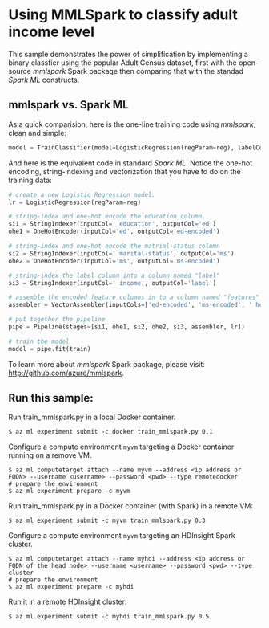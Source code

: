 # Using MMLSpark to classify adult income level

This sample demonstrates the power of simplification by implementing a binary classfier using the popular Adult Census dataset, first with the open-source _mmlspark_ Spark package then comparing that with the standad _Spark ML_ constructs. 

## mmlspark vs. Spark ML
As a quick comparision, here is the one-line training code using _mmlspark_, clean and simple:
```python
model = TrainClassifier(model=LogisticRegression(regParam=reg), labelCol=" income", numFeatures=256).fit(train)
```

And here is the equivalent code in standard _Spark ML_. Notice the one-hot encoding, string-indexing and vectorization that you have to do on the training data:
```python
# create a new Logistic Regression model.
lr = LogisticRegression(regParam=reg)

# string-index and one-hot encode the education column
si1 = StringIndexer(inputCol=' education', outputCol='ed')
ohe1 = OneHotEncoder(inputCol='ed', outputCol='ed-encoded')

# string-index and one-hot encode the matrial-status column
si2 = StringIndexer(inputCol=' marital-status', outputCol='ms')
ohe2 = OneHotEncoder(inputCol='ms', outputCol='ms-encoded')

# string-index the label column into a column named "label"
si3 = StringIndexer(inputCol=' income', outputCol='label')

# assemble the encoded feature columns in to a column named "features"
assembler = VectorAssembler(inputCols=['ed-encoded', 'ms-encoded', ' hours-per-week'], outputCol="features")

# put together the pipeline
pipe = Pipeline(stages=[si1, ohe1, si2, ohe2, si3, assembler, lr])

# train the model
model = pipe.fit(train)
```

To learn more about _mmlspark_ Spark package, please visit: http://github.com/azure/mmlspark.

## Run this sample:
Run train_mmlspark.py in a local Docker container.
```
$ az ml experiment submit -c docker train_mmlspark.py 0.1
```

Configure a compute environment `myvm` targeting a Docker container running on a remove VM.
```
$ az ml computetarget attach --name myvm --address <ip address or FQDN> --username <username> --password <pwd> --type remotedocker
# prepare the environment
$ az ml experiment prepare -c myvm
```

Run train_mmlspark.py in a Docker container (with Spark) in a remote VM:
```
$ az ml experiment submit -c myvm train_mmlspark.py 0.3
```

Configure a compute environment `myvm` targeting an HDInsight Spark cluster.
```
$ az ml computetarget attach --name myhdi --address <ip address or FQDN of the head node> --username <username> --password <pwd> --type cluster
# prepare the environment
$ az ml experiment prepare -c myhdi
```

Run it in a remote HDInsight cluster:
```
$ az ml experiment submit -c myhdi train_mmlspark.py 0.5
```
